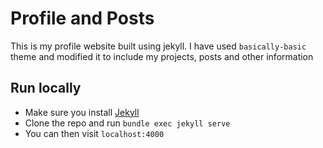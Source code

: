 # Profile and Posts

This is my profile website built using jekyll. I have used `basically-basic` theme and modified it to include my projects, posts and other information

## Run locally

- Make sure you install [Jekyll](https://help.github.com/en/articles/setting-up-your-github-pages-site-locally-with-jekyll)
- Clone the repo and run `bundle exec jekyll serve`
- You can then visit `localhost:4000`

